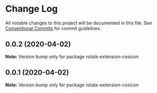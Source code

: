 # Change Log

All notable changes to this project will be documented in this file.
See [Conventional Commits](https://conventionalcommits.org) for commit guidelines.

## 0.0.2 (2020-04-02)

**Note:** Version bump only for package rotala-extension-cssicon





## 0.0.1 (2020-04-02)

**Note:** Version bump only for package rotala-extension-cssicon
